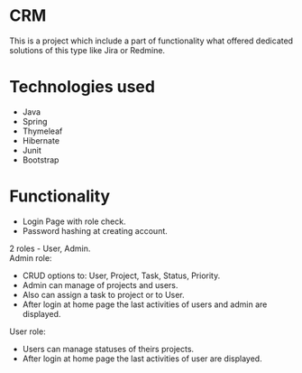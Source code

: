 # CRM

This is a project which include a part of functionality what offered dedicated solutions of this type like Jira or Redmine.

# Technologies used

* Java
* Spring
* Thymeleaf
* Hibernate
* Junit
* Bootstrap

# Functionality

* Login Page with role check.
* Password hashing at creating account.<br/> 

 2 roles - User, Admin.<br/> 
 Admin role:
* CRUD options to: User, Project, Task, Status, Priority. 
* Admin can manage of projects and users.
* Also can assign a task to project or to User.
* After login at home page the last activities of users and admin are displayed.

User role:
* Users can manage statuses of theirs projects.
* After login at home page the last activities of user are displayed.

